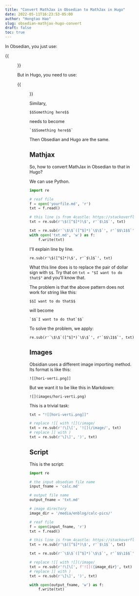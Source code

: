 ```yaml
---
title: "Convert MathJax in Obsedian to MathJax in Hugo"
date: 2022-05-11T16:23:53-05:00
author: "Hongtao Hao"
slug: obsedian-mathjax-hugo-convert
draft: false
toc: true
---
```

In Obsedian, you just use:

{{<figure src="/media/enblog/mathjax-obsedian.png" width="240">}}

But in Hugo, you need to use:

{{<figure src="/media/enblog/mathjax-hugo.png" width="250">}}

Similary, 

```
$$Something here$$
``` 

needs to become 

```
`$$Something here$$`
```

Then Obsedian and Hugo are the same. 

## Mathjax

So, how to convert MathJax in Obsedian to that in Hugo?

We can use Python. 

```python
import re 

# reaf file
f = open('yourfile.md', 'r')
txt = f.read()

# this line is from 4castle: https://stackoverflow.com/a/38645273
txt = re.sub(r'\$([^$]*)\$', r'`$\1$`', txt)

txt = re.sub(r'`\$\$`([^$]*)`\$\$`', r'`$$\1$$`', txt)
with open('txt.md', 'w') as f:
    f.write(txt)
```

I'll explain line by line. 

```
re.sub(r'\$([^$]*)\$', r'`$\1$`', txt)
```

What this line does is to replace the pair of dollar sign with ``$$``. Try that on `txt = "$I want to do that$"` and you'll know that. 

The problem is that the above pattern does not work for string like this: 

```
$$I want to do that$$
```

will become

```
`$$`I want to do that`$$`
```

To solve the problem, we apply:

```
re.sub(r'`\$\$`([^$]*)`\$\$`', r'`$$\1$$`', txt)
```

## Images

Obsidian uses a different image importing method. Its format is like this:

```
![[hori-verti.png]]
```

But we want it to be like this in Markdown:

```
![](images/hori-verti.png)
```

This is a trivial task:

```python
txt = "![[hori-verti.png]]"

# replace ![[ with ![](/image/
txt = re.sub(r'!\[\[', '![](/image/', txt)
# replace ]] with )
txt = re.sub(r'\]\]', ')', txt)
```

<!-- ```
f = open('LA.md', 'r')
txt = f.read()
txt =  re.sub(r'\$([^$]*)\$', r'`$\1$`', txt)
txt = re.sub(r'`\$\$`([^$]*)`\$\$`', r'`$$\1$$`', txt)
txt = re.sub(r'!\[\[', '![](/media/enblog/la/', txt)
txt = re.sub(r'\]\]', ')', txt)
with open('txt.md', 'w') as f:
    f.write(txt)
``` -->

## Script

This is the script:

```py
import re 

# the input obsedian file name
input_fname = 'calc.md'

# output file name
output_fname = 'txt.md'

# image directory
image_dir = '/media/enblog/calc-pics/'

# reaf file
f = open(input_fname, 'r')
txt = f.read()

# this line is from 4castle: https://stackoverflow.com/a/38645273
txt = re.sub(r'\$([^$]*)\$', r'`$\1$`', txt)

txt = re.sub(r'`\$\$`([^$]*)`\$\$`', r'`$$\1$$`', txt)

# replace ![[ with ![](/image/
txt = re.sub(r'!\[\[', f'![]({image_dir}', txt)
# replace ]] with )
txt = re.sub(r'\]\]', ')', txt)

with open(output_fname, 'w') as f:
    f.write(txt)
```